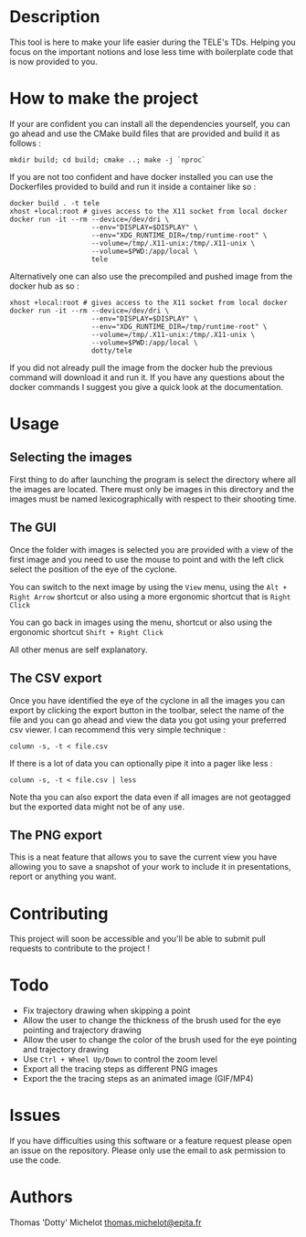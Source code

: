 # Description

This tool is here to make your life easier during the TELE's TDs.
Helping you focus on the important notions and lose less time with
boilerplate code that is now provided to you.


# How to make the project

If your are confident you can install all the dependencies yourself,
you can go ahead and use the CMake build files that are provided
and build it as follows :
```shell script
mkdir build; cd build; cmake ..; make -j `nproc`
```

If you are not too confident and have docker installed you can use
the Dockerfiles provided to build and run it inside a container like so :
```shell script
docker build . -t tele
xhost +local:root # gives access to the X11 socket from local docker
docker run -it --rm --device=/dev/dri \
                    --env="DISPLAY=$DISPLAY" \
                    --env="XDG_RUNTIME_DIR=/tmp/runtime-root" \
                    --volume=/tmp/.X11-unix:/tmp/.X11-unix \
                    --volume=$PWD:/app/local \
                    tele
```

Alternatively one can also use the precompiled and pushed image
from the docker hub as so :
```shell script
xhost +local:root # gives access to the X11 socket from local docker
docker run -it --rm --device=/dev/dri \
                    --env="DISPLAY=$DISPLAY" \
                    --env="XDG_RUNTIME_DIR=/tmp/runtime-root" \
                    --volume=/tmp/.X11-unix:/tmp/.X11-unix \
                    --volume=$PWD:/app/local \
                    dotty/tele
```
If you did not already pull the image from the docker hub the previous command
will download it and run it. If you have any questions about the docker
commands I suggest you give a quick look at the documentation.


# Usage

## Selecting the images

First thing to do after launching the program is select the directory
where all the images are located.
There must only be images in this directory and the images must be named
lexicographically with respect to their shooting time.

## The GUI

Once the folder with images is selected you are provided with a view of
the first image and you need to use the mouse to point and with the left click
select the position of the eye of the cyclone.

You can switch to the next image by using the `View` menu,
using the `Alt + Right Arrow` shortcut or also using a more ergonomic shortcut
that is `Right Click`

You can go back in images using the menu, shortcut or also using
the ergonomic shortcut `Shift + Right Click`

All other menus are self explanatory.

## The CSV export

Once you have identified the eye of the cyclone in all the images you can
export by clicking the export button in the toolbar, select the name of the file
and you can go ahead and view the data you got using your preferred csv viewer.
I can recommend this very simple technique :
```shell script
column -s, -t < file.csv
```

If there is a lot of data you can optionally pipe it into a pager like less :
```shell script
column -s, -t < file.csv | less
```

Note tha you can also export the data even if all images are not geotagged but
the exported data might not be of any use.

## The PNG export

This is a neat feature that allows you to save the current view you have
allowing you to save a snapshot of your work to include it in presentations,
report or anything you want.

# Contributing

This project will soon be accessible and you'll be able to submit pull requests
to contribute to the project !

# Todo

* Fix trajectory drawing when skipping a point
* Allow the user to change the thickness of the brush used for the eye pointing
and trajectory drawing
* Allow the user to change the color of the brush used for the eye pointing
and trajectory drawing
* Use `Ctrl + Wheel Up/Down` to control the zoom level
* Export all the tracing steps as different PNG images
* Export the the tracing steps as an animated image (GIF/MP4)

# Issues

If you have difficulties using this software or a feature request please
open an issue on the repository.
Please only use the email to ask permission to use the code.

# Authors
Thomas 'Dotty' Michelot <thomas.michelot@epita.fr>
